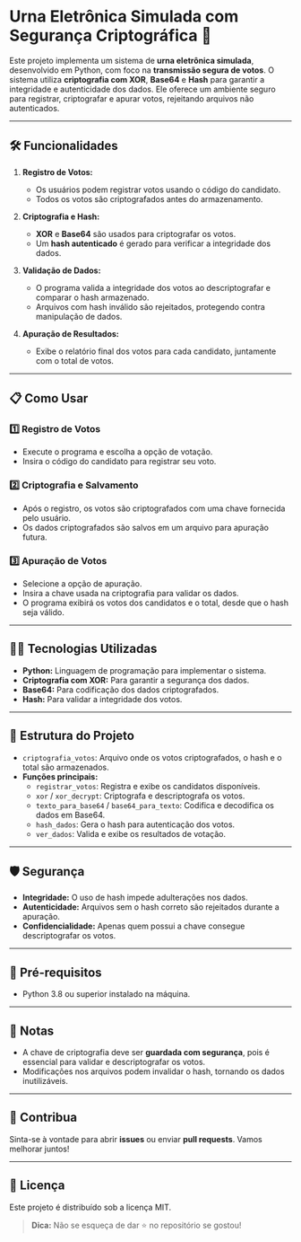 # Urna Eletrônica Simulada com Segurança Criptográfica 🚀

Este projeto implementa um sistema de **urna eletrônica simulada**, desenvolvido em Python, com foco na **transmissão segura de votos**. O sistema utiliza **criptografia com XOR**, **Base64** e **Hash** para garantir a integridade e autenticidade dos dados. Ele oferece um ambiente seguro para registrar, criptografar e apurar votos, rejeitando arquivos não autenticados.

---

## 🛠️ Funcionalidades

1. **Registro de Votos:**
   - Os usuários podem registrar votos usando o código do candidato.
   - Todos os votos são criptografados antes do armazenamento.

2. **Criptografia e Hash:**
   - **XOR** e **Base64** são usados para criptografar os votos.
   - Um **hash autenticado** é gerado para verificar a integridade dos dados.

3. **Validação de Dados:**
   - O programa valida a integridade dos votos ao descriptografar e comparar o hash armazenado.
   - Arquivos com hash inválido são rejeitados, protegendo contra manipulação de dados.

4. **Apuração de Resultados:**
   - Exibe o relatório final dos votos para cada candidato, juntamente com o total de votos.

---

## 📋 Como Usar

### 1️⃣ Registro de Votos
- Execute o programa e escolha a opção de votação.
- Insira o código do candidato para registrar seu voto.

### 2️⃣ Criptografia e Salvamento
- Após o registro, os votos são criptografados com uma chave fornecida pelo usuário.
- Os dados criptografados são salvos em um arquivo para apuração futura.

### 3️⃣ Apuração de Votos
- Selecione a opção de apuração.
- Insira a chave usada na criptografia para validar os dados.
- O programa exibirá os votos dos candidatos e o total, desde que o hash seja válido.

---

## 🧑‍💻 Tecnologias Utilizadas

- **Python:** Linguagem de programação para implementar o sistema.
- **Criptografia com XOR:** Para garantir a segurança dos dados.
- **Base64:** Para codificação dos dados criptografados.
- **Hash:** Para validar a integridade dos votos.

---

## 📁 Estrutura do Projeto

- `criptografia_votos`: Arquivo onde os votos criptografados, o hash e o total são armazenados.
- **Funções principais:**
  - `registrar_votos`: Registra e exibe os candidatos disponíveis.
  - `xor` / `xor_decrypt`: Criptografa e descriptografa os votos.
  - `texto_para_base64` / `base64_para_texto`: Codifica e decodifica os dados em Base64.
  - `hash_dados`: Gera o hash para autenticação dos votos.
  - `ver_dados`: Valida e exibe os resultados de votação.

---

## 🛡️ Segurança

- **Integridade:** O uso de hash impede adulterações nos dados.
- **Autenticidade:** Arquivos sem o hash correto são rejeitados durante a apuração.
- **Confidencialidade:** Apenas quem possui a chave consegue descriptografar os votos.

---

## 📌 Pré-requisitos

- Python 3.8 ou superior instalado na máquina.

---

## 📝 Notas

- A chave de criptografia deve ser **guardada com segurança**, pois é essencial para validar e descriptografar os votos.
- Modificações nos arquivos podem invalidar o hash, tornando os dados inutilizáveis.

---


## 🌟 Contribua

Sinta-se à vontade para abrir **issues** ou enviar **pull requests**. Vamos melhorar juntos!  

---

## 📜 Licença

Este projeto é distribuído sob a licença MIT.  

> **Dica:** Não se esqueça de dar ⭐ no repositório se gostou!
